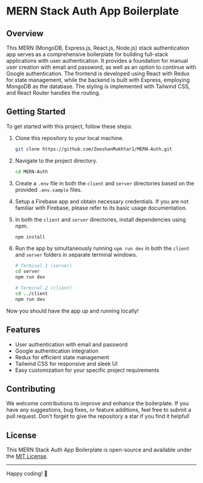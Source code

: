 # MERN Stack Auth App Boilerplate

## Overview

This MERN (MongoDB, Express.js, React.js, Node.js) stack authentication app serves as a comprehensive boilerplate for building full-stack applications with user authentication. It provides a foundation for manual user creation with email and password, as well as an option to continue with Google authentication. The frontend is developed using React with Redux for state management, while the backend is built with Express, employing MongoDB as the database. The styling is implemented with Tailwind CSS, and React Router handles the routing.

## Getting Started

To get started with this project, follow these steps:

1. Clone this repository to your local machine.

   ```bash
   git clone https://github.com/ZeeshanMukhtar1/MERN-Auth.git
   ```

2. Navigate to the project directory.

   ```bash
   cd MERN-Auth
   ```

3. Create a `.env` file in both the `client` and `server` directories based on the provided `.env.sample` files.

4. Setup a Firebase app and obtain necessary credentials. If you are not familiar with Firebase, please refer to its basic usage documentation.

5. In both the `client` and `server` directories, install dependencies using npm.

   ```bash
   npm install
   ```

6. Run the app by simultaneously running `npm run dev` in both the `client` and `server` folders in separate terminal windows.

   ```bash
   # Terminal 1 (server)
   cd server
   npm run dev

   # Terminal 2 (client)
   cd ../client
   npm run dev
   ```

Now you should have the app up and running locally!

## Features

- User authentication with email and password
- Google authentication integration
- Redux for efficient state management
- Tailwind CSS for responsive and sleek UI
- Easy customization for your specific project requirements

## Contributing

We welcome contributions to improve and enhance the boilerplate. If you have any suggestions, bug fixes, or feature additions, feel free to submit a pull request. Don't forget to give the repository a star if you find it helpful!

## License

This MERN Stack Auth App Boilerplate is open-source and available under the [MIT License](LICENSE).

---

Happy coding! 🚀
